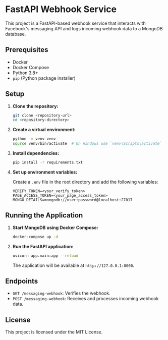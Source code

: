 # FastAPI Webhook Service

This project is a FastAPI-based webhook service that interacts with Facebook's messaging API and logs incoming webhook data to a MongoDB database.

## Prerequisites

- Docker
- Docker Compose
- Python 3.8+
- `pip` (Python package installer)

## Setup

1. **Clone the repository:**

    ```sh
    git clone <repository-url>
    cd <repository-directory>
    ```

2. **Create a virtual environment:**

    ```sh
    python -m venv venv
    source venv/bin/activate  # On Windows use `venv\Scripts\activate`
    ```

3. **Install dependencies:**

    ```sh
    pip install -r requirements.txt
    ```

4. **Set up environment variables:**

    Create a `.env` file in the root directory and add the following variables:

    ```properties
    VERIFY_TOKEN=<your_verify_token>
    PAGE_ACCESS_TOKEN=<your_page_access_token>
    MONGO_DETAILS=mongodb://user:password@localhost:27017
    ```

## Running the Application

1. **Start MongoDB using Docker Compose:**

    ```sh
    docker-compose up -d
    ```

2. **Run the FastAPI application:**

    ```sh
    uvicorn app.main:app --reload
    ```

    The application will be available at `http://127.0.0.1:8000`.

## Endpoints

- `GET /messaging-webhook`: Verifies the webhook.
- `POST /messaging-webhook`: Receives and processes incoming webhook data.

## License

This project is licensed under the MIT License.